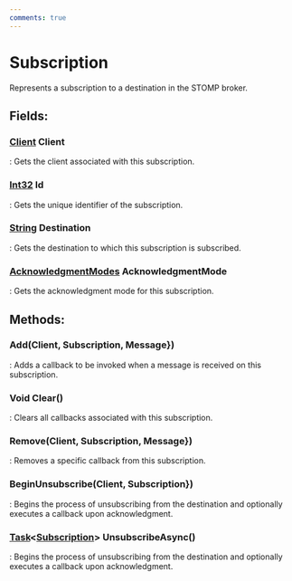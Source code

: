 ```yaml
---
comments: true
---
```

# Subscription

Represents a subscription to a destination in the STOMP broker. 

## **Fields**:
### **[Client](Client.md) Client**
: Gets the client associated with this subscription. 
### **[Int32](https://learn.microsoft.com/en-us/dotnet/api/System.Int32) Id**
: Gets the unique identifier of the subscription. 
### **[String](https://learn.microsoft.com/en-us/dotnet/api/System.String) Destination**
: Gets the destination to which this subscription is subscribed. 
### **[AcknowledgmentModes](AcknowledgmentModes.md) AcknowledgmentMode**
: Gets the acknowledgment mode for this subscription. 
## **Methods**:

### Add(Client, Subscription, Message})
: Adds a callback to be invoked when a message is received on this subscription. 

### Void Clear()
: Clears all callbacks associated with this subscription. 

### Remove(Client, Subscription, Message})
: Removes a specific callback from this subscription. 

### BeginUnsubscribe(Client, Subscription})
: Begins the process of unsubscribing from the destination and optionally executes a callback upon acknowledgment. 

### [Task](https://learn.microsoft.com/en-us/dotnet/api/System.Threading.Tasks.Task-1)&lt;[Subscription]()&gt; UnsubscribeAsync()
: Begins the process of unsubscribing from the destination and optionally executes a callback upon acknowledgment. 